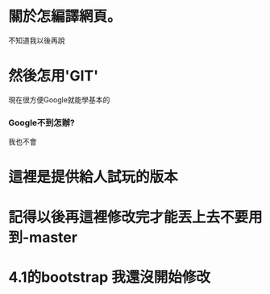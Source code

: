 ﻿# 關於怎編譯網頁。
不知道我以後再說
# 然後怎用'GIT'
現在很方便Google就能學基本的

### Google不到怎辦?

我也不會

# 這裡是提供給人試玩的版本

# 記得以後再這裡修改完才能丟上去不要用到-master

# 4.1的bootstrap 我還沒開始修改